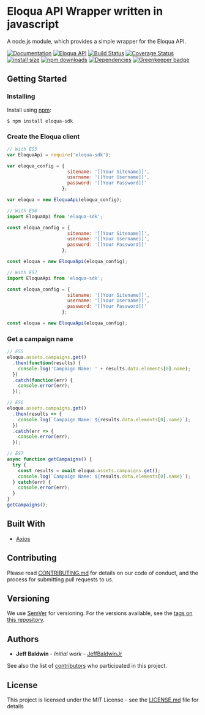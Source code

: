 # Eloqua API Wrapper written in javascript

A node.js module, which provides a simple wrapper for the Eloqua API.

[![Documentation](https://img.shields.io/badge/Documentation--green.svg)](https://jeffbaldwinjr.github.io/node-eloqua-sdk/)
[![Eloqua API](https://img.shields.io/badge/Eloqua%20API--green.svg)](https://docs.oracle.com/cloud/latest/marketingcs_gs/OMCAB/index.htm)
[![Build Status](https://travis-ci.org/jeffbaldwinjr/node-eloqua-sdk.svg?branch=master)](https://travis-ci.org/jeffbaldwinjr/node-eloqua-sdk)
[![Coverage Status](https://coveralls.io/repos/github/jeffbaldwinjr/node-eloqua-sdk/badge.svg?branch=master)](https://coveralls.io/github/jeffbaldwinjr/node-eloqua-sdk?branch=master)
[![install size](https://packagephobia.now.sh/badge?p=eloqua-sdk)](https://packagephobia.now.sh/result?p=eloqua-sdk)
[![npm downloads](https://img.shields.io/npm/dm/eloqua-sdk.svg?style=flat-square)](http://npm-stat.com/charts.html?package=eloqua-sdk)
[![Dependencies](https://david-dm.org/jeffbaldwinjr/node-eloqua-sdk.svg)](https://david-dm.org/jeffbaldwinjr/node-eloqua-sdk) [![Greenkeeper badge](https://badges.greenkeeper.io/jeffbaldwinjr/node-eloqua-sdk.svg)](https://greenkeeper.io/)

## Getting Started

### Installing
Install using [npm](http://npmjs.org):

```shell
$ npm install eloqua-sdk
```

### Create the Eloqua client

```javascript
// With ES5
var EloquaApi = require('eloqua-sdk');

var eloqua_config = {
                      sitename: '[[Your Sitename]]',
                      username: '[[Your Username]]',
                      password: '[[Your Password]]'
                    };

var eloqua = new EloquaApi(eloqua_config);
````
```javascript
// With ES6
import EloquaApi from 'eloqua-sdk';

const eloqua_config = {
                      sitename: '[[Your Sitename]]',
                      username: '[[Your Username]]',
                      password: '[[Your Password]]'
                    };

const eloqua = new EloquaApi(eloqua_config);
```
```javascript
// With ES7
import EloquaApi from 'eloqua-sdk';

const eloqua_config = {
                      sitename: '[[Your Sitename]]',
                      username: '[[Your Username]]',
                      password: '[[Your Password]]'
                    };

const eloqua = new EloquaApi(eloqua_config);
```

### Get a campaign name

```javascript
// ES5
eloqua.assets.campaigns.get()
  .then(function(results) {
    console.log('Campaign Name: ' + results.data.elements[0].name);
  })
  .catch(function(err) {
    console.error(err);
  });
```
```javascript
// ES6
eloqua.assets.campaigns.get()
  .then(results => {
    console.log(`Campaign Name: ${results.data.elements[0].name}`);
  })
  .catch(err => {
    console.error(err);
  });
```
```javascript
// ES7
async function getCampaigns() {
  try {
    const results = await eloqua.assets.campaigns.get();
    console.log(`Campaign Name: ${results.data.elements[0].name}`);
  } catch(err) {
    console.error(err);
  }
}
getCampaigns();
```

## Built With

* [Axios](https://github.com/axios/axios)


## Contributing

Please read [CONTRIBUTING.md](CONTRIBUTING.md) for details on our code of conduct, and the process for submitting pull requests to us.

## Versioning

We use [SemVer](http://semver.org/) for versioning. For the versions available, see the [tags on this repository](https://github.com/JeffBaldwinJr/node-eloqua-sdk/tags). 

## Authors

* **Jeff Baldwin** - *Initial work* - [JeffBaldwinJr](https://github.com/JeffBaldwinJr)

See also the list of [contributors](https://github.com/JeffBaldwinJr/node-eloqua-sdk/contributors) who participated in this project.

## License

This project is licensed under the MIT License - see the [LICENSE.md](LICENSE.md) file for details

